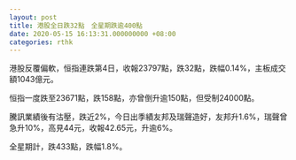 ```yaml
---
layout: post
title: 港股全日跌32點　全星期跌逾400點
date: 2020-05-15 16:13:31.000000000 +08:00
categories: rthk
---
```


港股反覆偏軟，恒指連跌第4日，收報23797點，跌32點，跌幅0.14%，主板成交額1043億元。

恒指一度跌至23671點，跌158點，亦曾倒升逾150點，但受制24000點。

騰訊業績後有沽壓，跌近2%，今日出季績友邦及瑞聲造好，友邦升1.6%，瑞聲曾急升10%，高見44元，收報42.65元，升逾6%。

全星期計，跌433點，跌幅1.8%。
